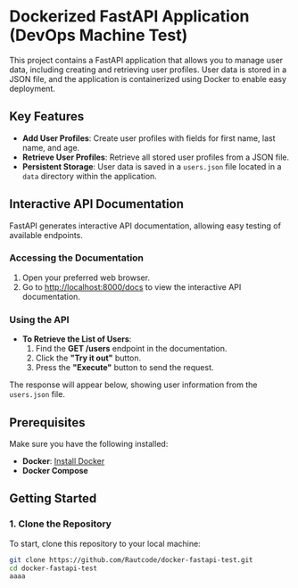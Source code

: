 # Dockerized FastAPI Application (DevOps Machine Test)

This project contains a FastAPI application that allows you to manage user data, including creating and retrieving user profiles. User data is stored in a JSON file, and the application is containerized using Docker to enable easy deployment.

## Key Features

- **Add User Profiles**: Create user profiles with fields for first name, last name, and age.
- **Retrieve User Profiles**: Retrieve all stored user profiles from a JSON file.
- **Persistent Storage**: User data is saved in a `users.json` file located in a `data` directory within the application.

## Interactive API Documentation

FastAPI generates interactive API documentation, allowing easy testing of available endpoints.

### Accessing the Documentation

1. Open your preferred web browser.
2. Go to [http://localhost:8000/docs](http://localhost:8000/docs) to view the interactive API documentation.

### Using the API

- **To Retrieve the List of Users**:
    1. Find the **GET /users** endpoint in the documentation.
    2. Click the **"Try it out"** button.
    3. Press the **"Execute"** button to send the request.

The response will appear below, showing user information from the `users.json` file.

## Prerequisites

Make sure you have the following installed:

- **Docker**: [Install Docker](https://docs.docker.com/get-docker/)
- **Docker Compose**

## Getting Started

### 1. Clone the Repository

To start, clone this repository to your local machine:

```bash
git clone https://github.com/Rautcode/docker-fastapi-test.git
cd docker-fastapi-test
aaaa
